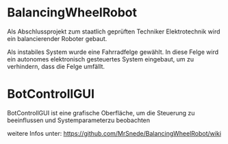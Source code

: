 BalancingWheelRobot
===================

Als Abschlussprojekt zum staatlich geprüften Techniker Elektrotechnik wird ein balancierender Roboter gebaut.


Als instabiles System wurde eine Fahrradfelge gewählt. 
In diese Felge wird ein autonomes elektronisch gesteuertes System eingebaut, um zu verhindern, dass die Felge umfällt.


BotControllGUI
===================

BotControllGUI ist eine grafische Oberfläche, um die Steuerung zu beeinflussen und Systemparameterzu beobachten

weitere Infos unter: https://github.com/MrSnede/BalancingWheelRobot/wiki
